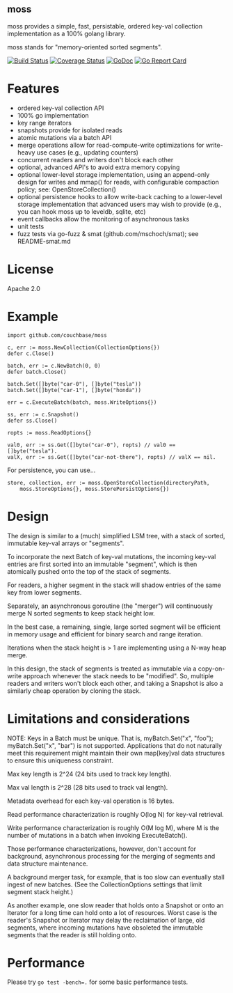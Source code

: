 moss
----

moss provides a simple, fast, persistable, ordered key-val collection
implementation as a 100% golang library.

moss stands for "memory-oriented sorted segments".

[![Build Status](https://travis-ci.org/couchbase/moss.svg?branch=master)](https://travis-ci.org/couchbase/moss) [![Coverage Status](https://coveralls.io/repos/github/couchbase/moss/badge.svg?branch=master)](https://coveralls.io/github/couchbase/moss?branch=master) [![GoDoc](https://godoc.org/github.com/couchbase/moss?status.svg)](https://godoc.org/github.com/couchbase/moss) [![Go Report Card](https://goreportcard.com/badge/github.com/couchbase/moss)](https://goreportcard.com/report/github.com/couchbase/moss)

Features
========

* ordered key-val collection API
* 100% go implementation
* key range iterators
* snapshots provide for isolated reads
* atomic mutations via a batch API
* merge operations allow for read-compute-write optimizations
  for write-heavy use cases (e.g., updating counters)
* concurrent readers and writers don't block each other
* optional, advanced API's to avoid extra memory copying
* optional lower-level storage implementation, using
  an append-only design for writes and mmap() for reads,
  with configurable compaction policy; see: OpenStoreCollection()
* optional persistence hooks to allow write-back caching to a
  lower-level storage implementation that advanced users may wish to
  provide (e.g., you can hook moss up to leveldb, sqlite, etc)
* event callbacks allow the monitoring of asynchronous tasks
* unit tests
* fuzz tests via go-fuzz & smat (github.com/mschoch/smat);
  see README-smat.md

License
=======

Apache 2.0

Example
=======

    import github.com/couchbase/moss

    c, err := moss.NewCollection(CollectionOptions{})
    defer c.Close()

    batch, err := c.NewBatch(0, 0)
    defer batch.Close()

    batch.Set([]byte("car-0"), []byte("tesla"))
    batch.Set([]byte("car-1"), []byte("honda"))

    err = c.ExecuteBatch(batch, moss.WriteOptions{})

    ss, err := c.Snapshot()
    defer ss.Close()

    ropts := moss.ReadOptions{}

    val0, err := ss.Get([]byte("car-0"), ropts) // val0 == []byte("tesla").
    valX, err := ss.Get([]byte("car-not-there"), ropts) // valX == nil.

For persistence, you can use...

    store, collection, err := moss.OpenStoreCollection(directoryPath,
        moss.StoreOptions{}, moss.StorePersistOptions{})

Design
======

The design is similar to a (much) simplified LSM tree, with a stack of
sorted, immutable key-val arrays or "segments".

To incorporate the next Batch of key-val mutations, the incoming
key-val entries are first sorted into an immutable "segment", which is
then atomically pushed onto the top of the stack of segments.

For readers, a higher segment in the stack will shadow entries of the
same key from lower segments.

Separately, an asynchronous goroutine (the "merger") will continuously
merge N sorted segments to keep stack height low.

In the best case, a remaining, single, large sorted segment will be
efficient in memory usage and efficient for binary search and range
iteration.

Iterations when the stack height is > 1 are implementing using a N-way
heap merge.

In this design, the stack of segments is treated as immutable via a
copy-on-write approach whenever the stack needs to be "modified".  So,
multiple readers and writers won't block each other, and taking a
Snapshot is also a similarly cheap operation by cloning the stack.

Limitations and considerations
==============================

NOTE: Keys in a Batch must be unique.  That is, myBatch.Set("x",
"foo"); myBatch.Set("x", "bar") is not supported.  Applications that
do not naturally meet this requirement might maintain their own
map[key]val data structures to ensure this uniqueness constraint.

Max key length is 2^24 (24 bits used to track key length).

Max val length is 2^28 (28 bits used to track val length).

Metadata overhead for each key-val operation is 16 bytes.

Read performance characterization is roughly O(log N) for key-val
retrieval.

Write performance characterization is roughly O(M log M), where M is
the number of mutations in a batch when invoking ExecuteBatch().

Those performance characterizations, however, don't account for
background, asynchronous processing for the merging of segments and
data structure maintenance.

A background merger task, for example, that is too slow can eventually
stall ingest of new batches.  (See the CollectionOptions settings that
limit segment stack height.)

As another example, one slow reader that holds onto a Snapshot or onto
an Iterator for a long time can hold onto a lot of resources.  Worst
case is the reader's Snapshot or Iterator may delay the reclaimation
of large, old segments, where incoming mutations have obsoleted the
immutable segments that the reader is still holding onto.

Performance
===========

Please try `go test -bench=.` for some basic performance tests.
